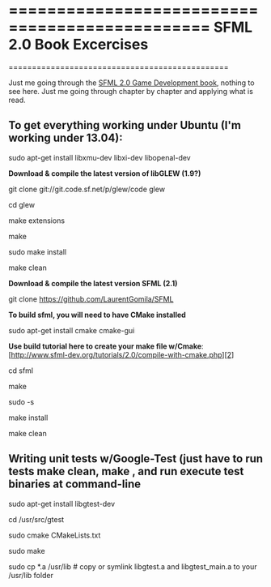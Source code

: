 ===============================================
SFML 2.0 Book Excercises
=============================
===============================================

Just me going through the [SFML 2.0 Game Development book][1], nothing to see here.  Just me going
through chapter by chapter and applying what is read.

To get everything working under Ubuntu (I'm working under 13.04):
------------------------------------------------------------------
sudo apt-get install libxmu-dev libxi-dev libopenal-dev

**Download & compile the latest version of libGLEW (1.9?)**

git clone git://git.code.sf.net/p/glew/code glew

cd glew

make extensions

make

sudo make install

make clean

**Download & compile the latest version SFML (2.1)**

git clone https://github.com/LaurentGomila/SFML  

**To build sfml, you will need to have CMake installed**

sudo apt-get install cmake cmake-gui

**Use build tutorial here to create your make file w/Cmake**:  [http://www.sfml-dev.org/tutorials/2.0/compile-with-cmake.php][2]

cd sfml

make

sudo -s

make install

make clean

Writing unit tests w/Google-Test (just have to run tests make clean, make <test name>, and run execute test binaries at command-line
------------------------------------------------------------------------------------------------------------------------------------

sudo apt-get install libgtest-dev

cd /usr/src/gtest

sudo cmake CMakeLists.txt

sudo make

sudo cp *.a /usr/lib  # copy or symlink libgtest.a and libgtest_main.a to your /usr/lib folder


[1]: http://www.packtpub.com/sfml-game-development/book
[2]: http://www.sfml-dev.org/tutorials/2.0/compile-with-cmake.php